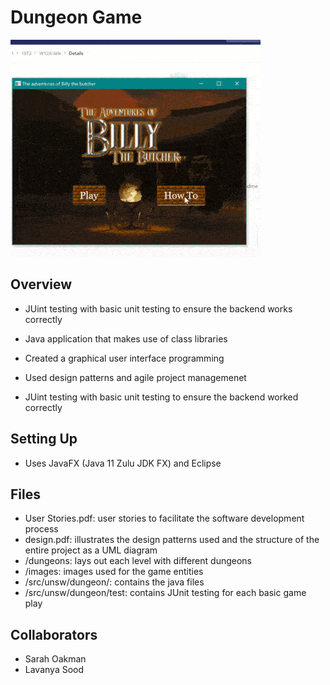 # Dungeon Game
![](dungeon.gif)

## Overview
* JUint testing with basic unit testing to ensure the backend works correctly

* Java application that makes use of class libraries

* Created a graphical user interface programming

* Used design patterns and agile project managemenet

* JUint testing with basic unit testing to ensure the backend worked correctly


## Setting Up

* Uses JavaFX (Java 11 Zulu JDK FX) and Eclipse

## Files
* User Stories.pdf: user stories to facilitate the software development process
* design.pdf: illustrates the design patterns used and the structure of the entire project as a UML diagram
* /dungeons: lays out each level with different dungeons
* /images: images used for the game entities
* /src/unsw/dungeon/: contains the java files
* /src/unsw/dungeon/test: contains JUnit testing for each basic game play

## Collaborators
* Sarah Oakman
* Lavanya Sood

